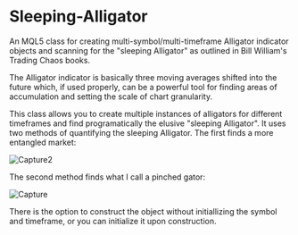 # Sleeping-Alligator
An MQL5 class for creating multi-symbol/multi-timeframe Alligator indicator objects and scanning for the "sleeping Alligator" as outlined in Bill William's Trading Chaos books.

The Alligator indicator is basically three moving averages shifted into the future which, if used properly, can be a powerful tool for finding areas of accumulation and setting the scale of chart granularity.

This class allows you to create multiple instances of alligators for different timeframes and find programatically the elusive "sleeping Alligator". It uses two methods of quantifying the sleeping Alligator. The first finds a more entangled market:

![Capture2](https://github.com/user-attachments/assets/56c0f223-7f92-4ef8-9d69-d1ba1b741a2d)

The second method finds what I call a pinched gator:

![Capture](https://github.com/user-attachments/assets/8a2905bf-e4e1-4e81-a2b2-50246466e0ff)

There is the option to construct the object without initiallizing the symbol and timeframe, or you can initialize it upon construction.
